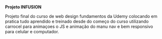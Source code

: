 __**Projeto INFUSION**__

Projeto final do curso de web design fundamentos da Udemy colocando em pratica tudo aprendido e treinado desde do começo do curso utilizando carrocel para animaçoes o JS e animação do manu nav e bem responsivo para celular e computador.

